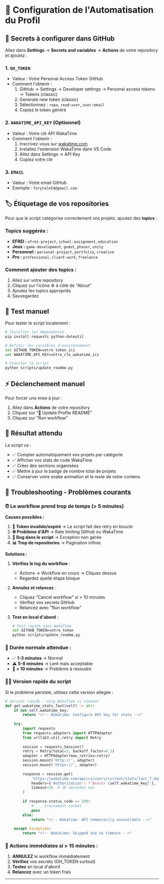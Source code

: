 # 🤖 Configuration de l'Automatisation du Profil

## 🔑 **Secrets à configurer dans GitHub**

Allez dans **Settings** → **Secrets and variables** → **Actions** de votre repository et ajoutez :

### 1. `GH_TOKEN`
- Valeur : Votre Personal Access Token GitHub
- Comment l'obtenir :
  1. GitHub → Settings → Developer settings → Personal access tokens → Tokens (classic)
  2. Generate new token (classic)
  3. Sélectionnez : `repo`, `read:user`, `user:email`
  4. Copiez le token généré

### 2. `WAKATIME_API_KEY` (Optionnel)
- Valeur : Votre clé API WakaTime
- Comment l'obtenir :
  1. Inscrivez-vous sur [wakatime.com](https://wakatime.com)
  2. Installez l'extension WakaTime dans VS Code
  3. Allez dans Settings → API Key
  4. Copiez votre clé

### 3. `EMAIL`
- Valeur : Votre email GitHub
- Exemple : `farytale54@gmail.com`

## 🏷️ **Étiquetage de vos repositories**

Pour que le script catégorise correctement vos projets, ajoutez des **topics** :

### Topics suggérés :
- **EFREI :** `efrei-project`, `school-assignment`, `education`
- **Jeux :** `game-development`, `godot`, `phaser`, `unity`
- **Personnel :** `personal-project`, `portfolio`, `creative`
- **Pro :** `professional`, `client-work`, `freelance`

### Comment ajouter des topics :
1. Allez sur votre repository
2. Cliquez sur l'icône ⚙️ à côté de "About"
3. Ajoutez les topics appropriés
4. Sauvegardez

## 🚀 **Test manuel**

Pour tester le script localement :

```bash
# Installer les dépendances
pip install requests python-dateutil

# Définir les variables d'environnement
set GITHUB_TOKEN=votre_token_ici
set WAKATIME_API_KEY=votre_cle_wakatime_ici

# Exécuter le script
python scripts/update_readme.py
```

## ⚡ **Déclenchement manuel**

Pour forcer une mise à jour :
1. Allez dans **Actions** de votre repository
2. Cliquez sur "🤖 Update Profile README"
3. Cliquez sur "Run workflow"

## 🎯 **Résultat attendu**

Le script va :
- ✅ Compter automatiquement vos projets par catégorie
- ✅ Afficher vos stats de code WakaTime
- ✅ Créer des sections organisées
- ✅ Mettre à jour le badge de nombre total de projets
- ✅ Conserver votre snake animation et le reste de votre contenu

## 🚨 **Troubleshooting - Problèmes courants**

### ⏰ **Le workflow prend trop de temps (> 5 minutes)**

**Causes possibles :**
1. **🔑 Token invalide/expiré** → Le script fait des retry en boucle
2. **🌐 Problème d'API** → Rate limiting GitHub ou WakaTime
3. **🐛 Bug dans le script** → Exception non gérée
4. **📊 Trop de repositories** → Pagination infinie

**Solutions :**
1. **Vérifiez le log du workflow** :
   - Actions → Workflow en cours → Cliquez dessus
   - Regardez quelle étape bloque

2. **Annulez et relancez** :
   - Cliquez "Cancel workflow" si > 10 minutes
   - Vérifiez vos secrets GitHub
   - Relancez avec "Run workflow"

3. **Test en local d'abord** :
   ```bash
   # Test rapide sans WakaTime
   set GITHUB_TOKEN=votre_token
   python scripts/update_readme.py
   ```

### 🔧 **Durée normale attendue :**
- ✅ **1-3 minutes** → Normal
- ⚠️ **5-8 minutes** → Lent mais acceptable  
- 🚨 **> 10 minutes** → Problème à résoudre

### 🏃‍♂️ **Version rapide du script**

Si le problème persiste, utilisez cette version allégée :

```python
# Version rapide - skip WakaTime si timeout
def get_wakatime_stats_fast(self) -> str:
    if not self.wakatime_key:
        return "<!-- Wakatime: Configure API key for stats -->"
        
    try:
        import requests
        from requests.adapters import HTTPAdapter
        from urllib3.util.retry import Retry
        
        session = requests.Session()
        retry = Retry(total=2, backoff_factor=0.3)
        adapter = HTTPAdapter(max_retries=retry)
        session.mount('http://', adapter)
        session.mount('https://', adapter)
        
        response = session.get(
            'https://wakatime.com/api/v1/users/current/stats/last_7_days',
            headers={'Authorization': f'Bearer {self.wakatime_key}'},
            timeout=10  # 10 secondes max
        )
        
        if response.status_code == 200:
            # ... traitement normal
            pass
        else:
            return "<!-- Wakatime: API temporarily unavailable -->"
            
    except Exception:
        return "<!-- Wakatime: Skipped due to timeout -->"
```

### 🎯 **Actions immédiates si > 15 minutes :**

1. **ANNULEZ** le workflow immédiatement
2. **Vérifiez** vos secrets (GH_TOKEN surtout)
3. **Testez** en local d'abord
4. **Relancez** avec un token frais

---
